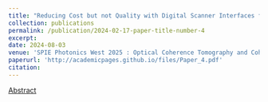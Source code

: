 ```yaml
---
title: "Reducing Cost but not Quality with Digital Scanner Interfaces for Optical Coherence Tomography"
collection: publications
permalink: /publication/2024-02-17-paper-title-number-4
excerpt: 
date: 2024-08-03
venue: 'SPIE Photonics West 2025 : Optical Coherence Tomography and Coherence Domain Optical Methods in Biomedicine'
paperurl: 'http://academicpages.github.io/files/Paper_4.pdf'
citation: 
---
```

[Abstract](http://kyoungmokoo.github.io/files/Paper_4.pdf) 
